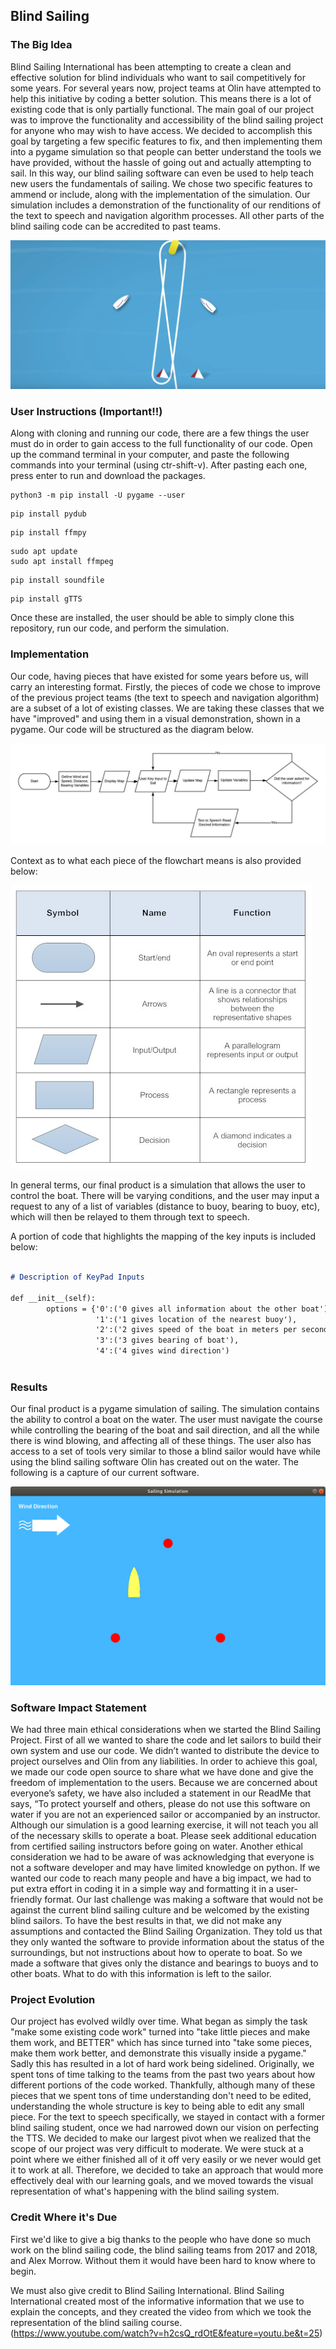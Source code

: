 ## Blind Sailing
### The Big Idea
Blind Sailing International has been attempting to create a clean and effective solution for blind individuals who want to sail competitively for some years. For several years now, project teams at Olin have attempted to help this initiative by coding a better solution. This means there is a lot of existing code that is only partially functional. The main goal of our project was to improve the functionality and accessibility of the blind sailing project for anyone who may wish to have access. We decided to accomplish this goal by targeting a few specific features to fix, and then implementing them into a pygame simulation so that people can better understand the tools we have provided, without the hassle of going out and actually attempting to sail. In this way, our blind sailing software can even be used to help teach new users the fundamentals of sailing. We chose two specific features to ammend or include, along with the implementation of the simulation. Our simulation includes a demonstration of the functionality of our renditions of the text to speech and navigation algorithm processes. All other parts of the blind sailing code can be accredited to past teams.

![Image 1](SailingDiagram.png "Sailing Course Diagram")



### User Instructions (Important!!)
Along with cloning and running our code, there are a few things the user must do in order to gain access to the full functionality of our code. Open up the command terminal in your computer, and paste the following commands into your terminal (using ctr-shift-v). After pasting each one, press enter to run and download the packages.

```
python3 -m pip install -U pygame --user
```

```
pip install pydub
```
```
pip install ffmpy
```
```
sudo apt update
sudo apt install ffmpeg
```
```
pip install soundfile
```

```
pip install gTTS
```

Once these are installed, the user should be able to simply clone this repository, run our code, and perform the simulation.


### Implementation

Our code, having pieces that have existed for some years before us, will carry an interesting format. Firstly, the pieces of code we chose to improve of the previous project teams (the text to speech and navigation algorithm) are a subset of a lot of existing classes. We are taking these classes that we have "improved" and using them in a visual demonstration, shown in a pygame. Our code will be structured as the diagram below.

![Image 2](FlowChart.jpeg "Structural Flowchart")

Context as to what each piece of the flowchart means is also provided below:

![Image 3](basic-symbols.jpg "Key for Symbols")

In general terms, our final product is a simulation that allows the user to control the boat. There will be varying conditions, and the user may input a request to any of a list of variables (distance to buoy, bearing to buoy, etc), which will then be relayed to them through text to speech.

A portion of code that highlights the mapping of the key inputs is included below:

```markdown

# Description of KeyPad Inputs

def __init__(self):
        options = {'0':('0 gives all information about the other boat'),
                   '1':('1 gives location of the nearest buoy'),
                   '2':('2 gives speed of the boat in meters per second'),
                   '3':('3 gives bearing of boat'),
                   '4':('4 gives wind direction')
 
```

### Results
Our final product is a pygame simulation of sailing. The simulation contains the ability to control a boat on the water. The user must navigate the course while controlling the bearing of the boat and sail direction, and all the while there is wind blowing, and affecting all of these things. The user also has access to a set of tools very similar to those a blind sailor would have while using the blind sailing software Olin has created out on the water. The following is a capture of our current software. 

![Image 4](ExampleBoat.png "Pygame Capture")


### Software Impact Statement
We had three main ethical considerations when we started the Blind Sailing Project. First of all we wanted to share the code and let sailors to build their own system and use our code. We didn’t wanted to distribute the device to project ourselves and Olin from any liabilities. In order to achieve this goal, we made our code open source to share what we have done and give the freedom of implementation to the users. Because we are concerned about everyone’s safety, we have also included a statement in our ReadMe that says, “To protect yourself and others, please do not use this software on water if you are not an experienced sailor or accompanied by an instructor. Although our simulation is a good learning exercise, it will not teach you all of the necessary skills to operate a boat. Please seek additional education from certified sailing instructors before going on water. Another ethical consideration we had to be aware of was acknowledging that everyone is not a software developer and may have limited knowledge on python. If we wanted our code to reach many people and have a big impact, we had to put extra effort in coding it in a simple way and formatting it in a user-friendly format. Our last challenge was making a software that would not be against the current blind sailing culture and be welcomed by the existing blind sailors. To have the best results in that, we did not make any assumptions and contacted the Blind Sailing Organization. They told us that they only wanted the software to provide information about the status of the surroundings, but not instructions about how to operate to boat. So we made a software that gives only the distance and bearings to buoys and to other boats. What to do with this information is left to the sailor. 




### Project Evolution
Our project has evolved wildly over time. What began as simply the task "make some existing code work" turned into "take little pieces and make them work, and BETTER" which has since turned into "take some pieces, make them work better, and demonstrate this visually inside a pygame." Sadly this has resulted in a lot of hard work being sidelined. Originally, we spent tons of time talking to the teams from the past two years about how different portions of the code worked. Thankfully, although many of these pieces that we spent tons of time understanding don't need to be edited, understanding the whole structure is key to being able to edit any small piece. For the text to speech specifically, we stayed in contact with a former blind sailing student, once we had narrowed down our vision on perfecting the TTS. We decided to make our largest pivot when we realized that the scope of our project was very difficult to moderate. We were stuck at a point where we either finished all of it off very easily or we never would get it to work at all. Therefore, we decided to take an approach that would more effectively deal with our learning goals, and we moved towards the visual representation of what's happening with the blind sailing system. 

### Credit Where it's Due

First we'd like to give a big thanks to the people who have done so much work on the blind sailing code, the blind sailing teams from 2017 and 2018, and Alex Morrow. Without them it would have been hard to know where to begin. 

We must also give credit to Blind Sailing International. Blind Sailing International created most of the informative information that we use to explain the concepts, and they created the video from which we took the representation of the blind sailing course. 
(https://www.youtube.com/watch?v=h2csQ_rdOtE&feature=youtu.be&t=25)
